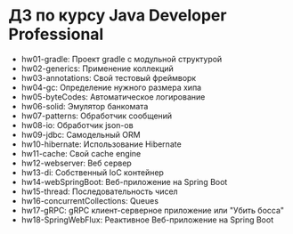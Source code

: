 # ДЗ по курсу Java Developer Professional
- hw01-gradle: Проект gradle с модульной структурой
- hw02-generics: Применение коллекций
- hw03-annotations: Свой тестовый фреймворк
- hw04-gc: Определение нужного размера хипа
- hw05-byteCodes: Автоматическое логирование
- hw06-solid: Эмулятор банкомата
- hw07-patterns: Обработчик сообщений
- hw08-io: Обработчик json-ов
- hw09-jdbc: Самодельный ORM
- hw10-hibernate: Использование Hibernate
- hw11-cache: Свой cache engine
- hw12-webserver: Веб сервер
- hw13-di: Собственный IoC контейнер
- hw14-webSpringBoot: Веб-приложение на Spring Boot
- hw15-thread: Последовательность чисел
- hw16-concurrentCollections: Queues
- hw17-gRPC: gRPC клиент-серверное приложение или "Убить босса"
- hw18-SpringWebFlux: Реактивное Веб-приложение на Spring Boot

